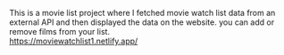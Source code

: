 This is a movie list project where I fetched movie watch list data from an external API and then displayed the data on the website. you can add or remove films from your list.  
 https://moviewatchlist1.netlify.app/     
 

